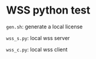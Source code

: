 # WSS python test

`gen.sh`: generate a local license

`wss_s.py`: local wss server

`wss_c.py`: local wss client
